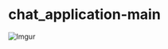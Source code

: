 # chat_application-main

![Imgur]([https://i.imgur.com/AErKiBu.jpg](https://i.ibb.co/vDhx8Md/Whats-App-Image-2021-01-26-at-02-01-43.jpg)https://i.ibb.co/vDhx8Md/Whats-App-Image-2021-01-26-at-02-01-43.jpg)
